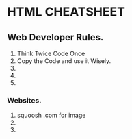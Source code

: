 <!-- @format -->

# HTML CHEATSHEET

## Web Developer Rules.

1. Think Twice Code Once
2. Copy the Code and use it Wisely.
3.
4.
5.

### Websites.

1. squoosh .com for image
2.
3.
